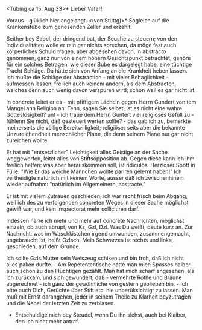  <Tübing ca 15. Aug 33>*
Lieber Vater!

Voraus - glüklich hier angelangt. <(von Stuttg)>* Sogleich auf die Krankenstube zum genesenden Zeller und erzählt.

Seither bey Sabel, der dringend bat, der Seuche zu steuern; von den Individualitäten wolle er rein gar nichts sprechen, da möge fast auch körperliches Schuld tragen, aber abgesehen davon, in abstracto genommen, ganz nur von einem höhern Gesichtspunkt betrachtet, gehöre für ein solches Betragen, wie dieser Bube es dargelegt habe, eine tüchtige Tracht Schläge. Da hätte sich von Anfang an die Krankheit heben lassen. Ich mußte die Schläge der Abstraction - mit vieler Behaglichkeit - aufmessen lassen: freilich auch keinem andern, als dem Abstracten, welches denn auch wenig davon verspüren wird; schon weil es gar nicht ist.

In concreto leitet er es - mit pfiffigem Lächeln gegen Herrn Gundert von tem Mangel ann Religion an: Tenn, sagen Sie selbst, ist es nicht eine wahre Gotteslosigkeit? unt - ich traue dem Herrn Guntert viel religiöses Gefüll zu - fühlenn Sie nicht, daß gesteuert werten sollte? - das gab ich zu, bemerkte meinerseits die völlige Bereitwilligkeit; religiöser seits aber die bekannte Unzureichendheit menschlicher Plane, die denn seinem Plane nur gar nicht zureichen wollte.

Er hat mit "entsetzlicher" Leichtigkeit alles Geistige an der Sache weggeworfen, leitet alles von Stiftsopposition ab. Gegen diese kann ich ihm freilich helfen: was aber herauskommen soll, ist ridiculös. Herzloser Spott in Fülle: "Wie Er das weiche Männchen wollte pariren gelernt haben!" Ich vertheidigte natürlich mit keinem Worte, ausser daß ich zwischenhinein wieder aufnahm: "natürlich im Allgemeinern, abstracte."

Er ist mit vielem Zutrauen geschieden, ich war recht frisch beim Abgang, weil ich des zu verfolgenden concreten Weges in dieser Sache möglichst gewiß war, und kein Inspectorat mehr sollicitiren darf.

Indessen harre ich mehr und mehr auf concrete Nachrichten, möglichst einzeln, ob auch abrupt, von Kz, Gzl, Dzl. Was Du weißt, deute kurz an. 
Zur Nachricht: was im Waschkistchen irgend umwunden, zusammengemacht, ungebraucht ist, heißt Gzlsch. Mein Schwarzes ist rechts und links, geschieden, auf dem Grunde.

Ich sollte Gzls Mutter sein Weiszeug schiken und bin froh, daß ich nicht alles paken durfte. - Am Repetententische hatte man mich Spasses halber auch schon zu den Flüchtigen gezählt. Man hat mich scharf angesehen, als ich zurükkam, und sich gewundert, daß - vermehrte Röthe und Bräune abgerechnet - ich ganz der gewöhnliche von gestern geblieben bin. - Ich bitte auch Dich, Gerüchte über Stift etc. nie unberüksichtigt zu lassen. Man muß mit Ernst darangehen, jeder in seinem Theile zu Klarheit beyzutragen und die Nebel der letzten Zeit zu zerblasen.

- Entschuldige mich bey Steudel, wenn Du ihn siehst, auch bei Klaiber, den ich nicht mehr antraf.

